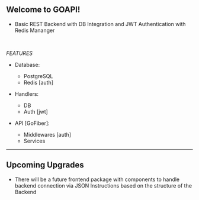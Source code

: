 ## Welcome to GOAPI!
- Basic REST Backend with DB Integration and JWT Authentication with Redis Mananger

<br>

*FEATURES*

- Database:
	- PostgreSQL
	- Redis [auth]

- Handlers:
	- DB
	- Auth [jwt]

- API [GoFiber]:
	- Middlewares [auth]
	- Services


<hr>

## Upcoming Upgrades
- There will be a future frontend package with components to handle backend connection via JSON Instructions based on the structure of the Backend
